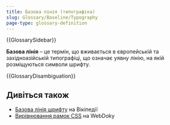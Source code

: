```yaml
---
title: Базова лінія (типографіка)
slug: Glossary/Baseline/Typography
page-type: glossary-definition
---
```


{{GlossarySidebar}}

**Базова лінія** – це термін, що вживається в європейській та західноазійській типографіці, що означає уявну лінію, на якій розміщуються символи шрифту.

{{GlossaryDisambiguation}}

## Дивіться також

- [Базова лінія шрифту](https://uk.wikipedia.org/wiki/%D0%91%D0%B0%D0%B7%D0%BE%D0%B2%D0%B0_%D0%BB%D1%96%D0%BD%D1%96%D1%8F_%D1%88%D1%80%D0%B8%D1%84%D1%82%D1%83) на Вікіпедії
- [Вирівнювання рамок CSS](/uk/docs/Web/CSS/CSS_box_alignment#typy-vyrivniuvannia) на WebDoky

